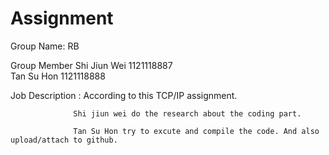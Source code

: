 # Assignment
Group Name: RB

Group Member Shi Jiun Wei 1121118887  
             Tan Su Hon   1121118888
             
Job Description : According to this TCP/IP assignment.

                  Shi jiun wei do the research about the coding part. 
                  
                  Tan Su Hon try to excute and compile the code. And also upload/attach to github. 
